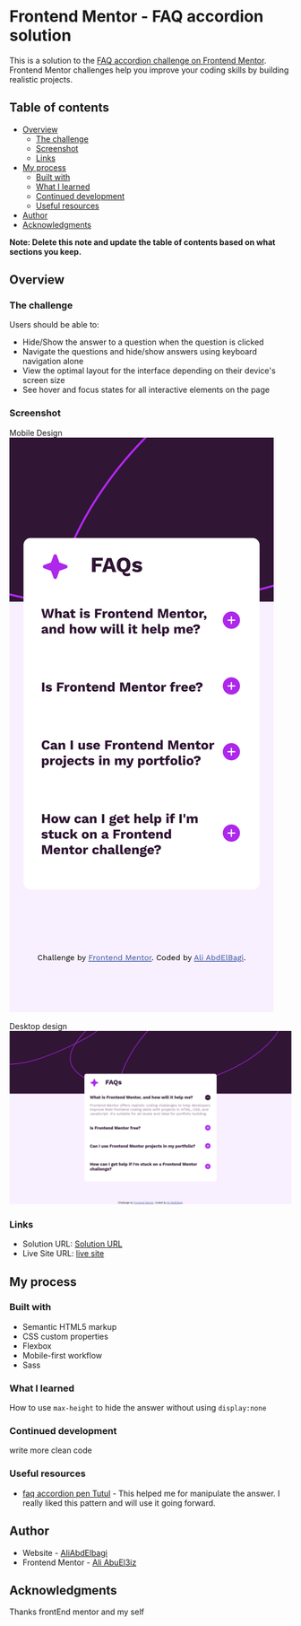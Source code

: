 # Frontend Mentor - FAQ accordion solution

This is a solution to the [FAQ accordion challenge on Frontend Mentor](https://www.frontendmentor.io/challenges/faq-accordion-wyfFdeBwBz). Frontend Mentor challenges help you improve your coding skills by building realistic projects. 

## Table of contents

- [Overview](#overview)
  - [The challenge](#the-challenge)
  - [Screenshot](#screenshot)
  - [Links](#links)
- [My process](#my-process)
  - [Built with](#built-with)
  - [What I learned](#what-i-learned)
  - [Continued development](#continued-development)
  - [Useful resources](#useful-resources)
- [Author](#author)
- [Acknowledgments](#acknowledgments)

**Note: Delete this note and update the table of contents based on what sections you keep.**

## Overview

### The challenge

Users should be able to:

- Hide/Show the answer to a question when the question is clicked
- Navigate the questions and hide/show answers using keyboard navigation alone
- View the optimal layout for the interface depending on their device's screen size
- See hover and focus states for all interactive elements on the page

### Screenshot
Mobile Design
![Mobile_img](./scrrenshots/mobile.png)

Desktop design
![Desktop_img](./scrrenshots/desktop.png)
### Links

- Solution URL: [Solution URL](https://www.frontendmentor.io/soultions/fac-accordion-main-zU_QY8N6QL)
- Live Site URL: [live site](https://ali007-depug.github.io/FrontEnd-mentor-challenge-faq-accordion-main/)

## My process

### Built with

- Semantic HTML5 markup
- CSS custom properties
- Flexbox
- Mobile-first workflow
- Sass
### What I learned
How to use ```max-height``` to hide the answer without using ```display:none```
### Continued development
  write more clean code 

### Useful resources

- [faq accordion pen Tutul](https://www.codepen.io/TutulDevs/pen/KKMazZr) - This helped me for manipulate the answer. I really liked this pattern and will use it going forward.

## Author

- Website - [AliAbdElbagi](https://linkedin.com/ali-abdelbagi-02313b223)
- Frontend Mentor - [Ali AbuEl3iz](https://www.frontendmentor.io/profile/ali007-depug)

## Acknowledgments

Thanks frontEnd mentor and my self